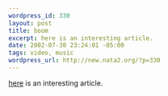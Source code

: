 ```yaml
--- 
wordpress_id: 330
layout: post
title: boom
excerpt: here is an interesting article.
date: 2002-07-30 23:24:01 -05:00
tags: video, music
wordpress_url: http://new.nata2.org/?p=330
---
```

<a href="http://popmatters.com/music/videos/t/truthhurts-addictive.shtml">here</a> is an interesting article.
